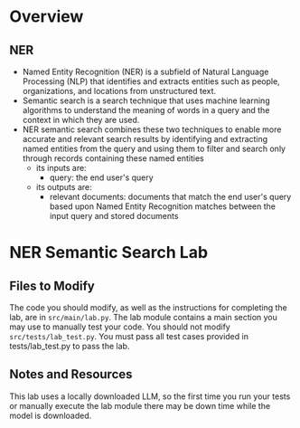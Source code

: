# Overview

## NER
- Named Entity Recognition (NER) is a subfield of Natural Language Processing (NLP) that identifies and extracts entities such as people, organizations, and locations from unstructured text. 
- Semantic search is a search technique that uses machine learning algorithms to understand the meaning of words in a query and the context in which they are used. 
- NER semantic search combines these two techniques to enable more accurate and relevant search results by identifying and extracting named entities from the query and using them to filter and search only through records containing these named entities
    - its inputs are:
        - query: the end user's query
    - its outputs are:
        - relevant documents: documents that match the end user's query based upon Named Entity Recognition matches between the input query and stored documents


# NER Semantic Search Lab

## Files to Modify
The code you should modify, as well as the instructions for completing the lab, are in ```src/main/lab.py```. The lab module contains a main section you may use to manually test your code. You should not modify ```src/tests/lab_test.py```. You must pass all test cases provided in tests/lab_test.py to pass the lab.

## Notes and Resources
This lab uses a locally downloaded LLM, so the first time you run your tests or manually execute the lab module there may be down time while the model is downloaded.